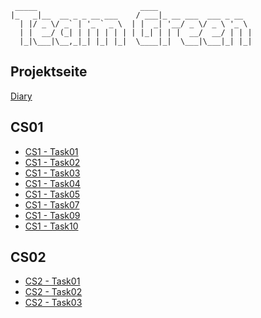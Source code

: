 ```
 _____                       ____                     
|_   _|__  __ _ _ __ ___    / ___|_ __ ___  ___ _ __  
  | |/ _ \/ _` | '_ ` _ \  | |  _| '__/ _ \/ _ \ '_ \ 
  | |  __/ (_| | | | | | | | |_| | | |  __/  __/ | | |
  |_|\___|\__,_|_| |_| |_|  \____|_|  \___|\___|_| |_|

```

## Projektseite
[Diary](https://premiumburger.github.io/ch.bfh.bti7081.s2017.green)

## CS01
* [CS1 - Task01](http://htmlpreview.github.io/?https://github.com/PremiumBurger/ch.bfh.bti7081.s2017.green/blob/master/teamgreen-pms/src/main/resources/doc/cs01/task01/task01.html)
* [CS1 - Task02](http://htmlpreview.github.io/?https://github.com/PremiumBurger/ch.bfh.bti7081.s2017.green/blob/master/teamgreen-pms/src/main/resources/doc/cs01/task02/task02.html)
* [CS1 - Task03](http://htmlpreview.github.io/?https://github.com/PremiumBurger/ch.bfh.bti7081.s2017.green/blob/master/teamgreen-pms/src/main/resources/doc/cs01/task03/task03.html)
* [CS1 - Task04](https://github.com/PremiumBurger/ch.bfh.bti7081.s2017.green/blob/master/teamgreen-pms/src/main/resources/doc/cs01/task04/CS1%20Task4.pdf)
* [CS1 - Task05](https://github.com/PremiumBurger/ch.bfh.bti7081.s2017.green/blob/master/teamgreen-pms/src/main/resources/doc/cs01/task05/cs01%20task05.pdf)
* [CS1 - Task07](http://htmlpreview.github.io/?https://github.com/PremiumBurger/ch.bfh.bti7081.s2017.green/blob/master/teamgreen-pms/src/main/resources/doc/cs01/task07/task07.html)
* [CS1 - Task09](https://github.com/PremiumBurger/ch.bfh.bti7081.s2017.green/blob/master/teamgreen-pms/src/main/resources/doc/cs01/task09)
* [CS1 - Task10](https://github.com/PremiumBurger/ch.bfh.bti7081.s2017.green/blob/master/teamgreen-pms/src/main/resources/doc/cs01/task10)

## CS02
* [CS2 - Task01](http://htmlpreview.github.io/?https://github.com/PremiumBurger/ch.bfh.bti7081.s2017.green/blob/master/teamgreen-pms/src/main/resources/doc/cs02/task01/task01.html)
* [CS2 - Task02](http://htmlpreview.github.io/?https://github.com/PremiumBurger/ch.bfh.bti7081.s2017.green/blob/master/teamgreen-pms/src/main/resources/doc/cs02/task02/task02.html)
* [CS2 - Task03](http://htmlpreview.github.io/?https://github.com/PremiumBurger/ch.bfh.bti7081.s2017.green/blob/master/teamgreen-pms/src/main/resources/doc/cs02/task03/task03.html)

